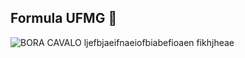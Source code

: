 ## Formula UFMG 👋
![BORA CAVALO](https://github.com/Formula-UFMG/.github/assets/134892859/1c1fcacf-cf44-4de1-a499-6a7ad44ef449)
ljefbjaeifnaeiofbiabefioaen fikhjheae
<!--

**Here are some ideas to get you started:**

🙋‍♀️ A short introduction - what is your organization all about?
🌈 Contribution guidelines - how can the community get involved?
👩‍💻 Useful resources - where can the community find your docs? Is there anything else the community should know?
🍿 Fun facts - what does your team eat for breakfast?
🧙 Remember, you can do mighty things with the power of [Markdown](https://docs.github.com/github/writing-on-github/getting-started-with-writing-and-formatting-on-github/basic-writing-and-formatting-syntax)
-->
